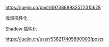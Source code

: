 https://juejin.cn/post/6973888932572315678

浅谈插件化

Shadow 插件化

https://juejin.cn/user/536217405890903/posts

